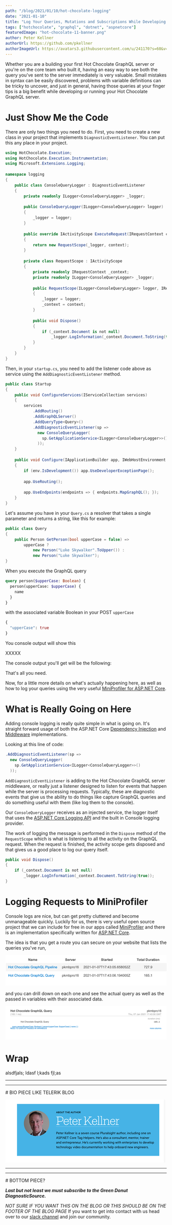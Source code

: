 ```yaml
---
path: "/blog/2021/01/10/hot-chocolate-logging"
date: "2021-01-10"
title: "Log Your Queries, Mutations and Subscriptions While Developing Code"
tags: ["hotchocolate", "graphql", "dotnet", "aspnetcore"]
featuredImage: "hot-chocolate-11-banner.png"
author: Peter Kellner
authorUrl: https://github.com/pkellner
authorImageUrl: https://avatars3.githubusercontent.com/u/241170?s=60&v=4
---
```


Whether you are a building your first Hot Chocolate GraphQL server or you're on the core team who built it, having an easy way to see both
the query you've sent to the server immediately is very valuable.  Small mistakes in syntax can be easily discovered, problems with
variable definitions can be tricky to uncover, and just in general, having those queries at your finger tips is a big benefit while developing or running your
Hot Chocolate GraphQL server.

# Just Show Me the Code

There are only two things you need to do.  First, you need to create a new class in your project that implements `DiagnosticEventListener`.  You can put this
any place in your project.

```csharp
using HotChocolate.Execution;
using HotChocolate.Execution.Instrumentation;
using Microsoft.Extensions.Logging;

namespace logging
{
    public class ConsoleQueryLogger : DiagnosticEventListener
    {
        private readonly ILogger<ConsoleQueryLogger> _logger;

        public ConsoleQueryLogger(ILogger<ConsoleQueryLogger> logger)
        {
            _logger = logger;
        }

        public override IActivityScope ExecuteRequest(IRequestContext context)
        {
            return new RequestScope(_logger, context);
        }

        private class RequestScope : IActivityScope
        {
            private readonly IRequestContext _context;
            private readonly ILogger<ConsoleQueryLogger> _logger;

            public RequestScope(ILogger<ConsoleQueryLogger> logger, IRequestContext context)
            {
                _logger = logger;
                _context = context;
            }

            public void Dispose()
            {
                if (_context.Document is not null)
                    _logger.LogInformation(_context.Document.ToString(true));
            }
        }
    }
}
```

Then, in your `startup.cs`, you need to add the listener code above as service using the 
`AddDiagnosticEventListener` method.

```csharp
public class Startup
{
    public void ConfigureServices(IServiceCollection services)
    {
        services
            .AddRouting()
            .AddGraphQLServer()
            .AddQueryType<Query>()
            .AddDiagnosticEventListener(sp =>
              new ConsoleQueryLogger(
                sp.GetApplicationService<ILogger<ConsoleQueryLogger>>()
              ));
    }
    
    public void Configure(IApplicationBuilder app, IWebHostEnvironment env)
    {
        if (env.IsDevelopment()) app.UseDeveloperExceptionPage();

        app.UseRouting();

        app.UseEndpoints(endpoints => { endpoints.MapGraphQL(); });
    }
}
```

Let's assume you have in your `Query.cs` a resolver that takes a single parameter and returns a string, like this for example:

```csharp
public class Query
{
    public Person GetPerson(bool upperCase = false) =>
        upperCase ? 
            new Person("Luke Skywalker".ToUpper()) :
            new Person("Luke Skywalker");
}
```

When you execute the GraphQL query

```graphql
query person($upperCase: Boolean) {
  person(upperCase: $upperCase) {
    name
  }
}
```

with the associated variable Boolean in your POST `upperCase`

```graphql
{
  "upperCase": true
}
```

You console output will show this

XXXXX

The console output you'll get will be the following:



That's all you need.  

Now, for a little more details on what's actually happening here, as well as how to log your queries using the very useful 
<a href="https://miniprofiler.com/dotnet/AspDotNetCore" target="_blank">MiniProfiler for ASP.NET Core</a>.


# What is Really Going on Here

Adding console logging is really quite simple in what is going on.  It's straight forward usage of both the ASP.NET Core <a href="https://docs.microsoft.com/en-us/aspnet/core/fundamentals/dependency-injection" target="_blank">Dependency Injection</a> and <a href="https://docs.microsoft.com/en-us/aspnet/core/fundamentals/middleware" target="_blank">Middleware</a> implementations.

Looking at this line of code:

```csharp
.AddDiagnosticEventListener(sp =>
  new ConsoleQueryLogger(
    sp.GetApplicationService<ILogger<ConsoleQueryLogger>>()
  ));
```

`AddDiagnosticEventListener` is adding to the Hot Chocolate GraphQL server middleware, or really just a listener designed to listen for events that happen while the server is processing requests.  Typically, these are diagnostic events that give us the ability to do things like capture GraphQL queries and do something useful with them (like log them to the console).

Our `ConsoleQueryLogger` receives as an injected service, the logger itself that uses the <a href="https://docs.microsoft.com/en-us/aspnet/core/fundamentals/logging" target="_blank">ASP.NET Core Logging API</a> and the built in Console logging provider.

The work of logging the message is performed in the `Dispose` method of the `RequestScope` which is what is listening to all the activity on the GraphQL request.  When the request is finished, the activity scope gets disposed and that gives us a good place to log our query itself.

```csharp
public void Dispose()
{
    if (_context.Document is not null)
        _logger.LogInformation(_context.Document.ToString(true));
}
```



# Logging Requests to MiniProfiler 

Console logs are nice, but can get pretty cluttered and become unmanageable quickly.  Luckily for us, there is very useful open source project that we can include for free in our apps called <a href="https://miniprofiler.com/dotnet/AspDotNetCore" target="_blank">MiniProfiler</a> and there is an implementation specifically written for <a href="https://docs.microsoft.com/en-us/aspnet/core" target="_blank">ASP.NET Core</a>.

The idea is that you get a route you can secure on your website that lists the queries you've run,

![](MiniProfiler-Index1.png)

and you can drill down on each one and see the actual query as well as the passed in variables with their associated data.

![](MiniProfiler-Detail1.png)

# Wrap

alsdfjals; ldasf l;kads fjl;as
<hr/><hr/>
# BIO PIECE LIKE TELERIK BLOG

![bio](replace-bio-impage-with-markup-doing-same-like-telerik-blog.png)
<hr/><hr/>
# BOTTOM PIECE? 

***Last but not least we must subscribe to the Green Donut DiagnosticSource.***

*NOT SURE IF YOU WANT THIS ON THE BLOG OR THIS SHOULD BE ON THE FOOTER OF THE BLOG PAGE*
If you want to get into contact with us head over to our [slack channel](https://join.slack.com/t/hotchocolategraphql/shared_invite/enQtNTA4NjA0ODYwOTQ0LTViMzA2MTM4OWYwYjIxYzViYmM0YmZhYjdiNzBjOTg2ZmU1YmMwNDZiYjUyZWZlMzNiMTk1OWUxNWZhMzQwY2Q) and join our community.

[hot chocolate]: https://hotchocolate.io
[hot chocolate source code]: https://github.com/ChilliCream/hotchocolate


